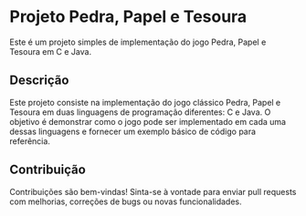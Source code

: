 # Projeto Pedra, Papel e Tesoura

Este é um projeto simples de implementação do jogo Pedra, Papel e Tesoura em C e Java.

## Descrição

Este projeto consiste na implementação do jogo clássico Pedra, Papel e Tesoura em duas linguagens de programação diferentes: C e Java. O objetivo é demonstrar como o jogo pode 
ser implementado em cada uma dessas linguagens e fornecer um exemplo básico de código para referência.


## Contribuição

Contribuições são bem-vindas! Sinta-se à vontade para enviar pull requests com melhorias, correções de bugs ou novas funcionalidades.
